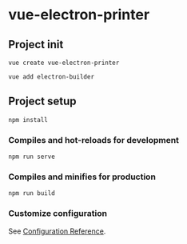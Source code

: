 <!--
 * @Date: 2020-08-06 11:25:08
 * @LastEditors: Future Meng
 * @LastEditTime: 2020-08-06 11:28:02
-->
# vue-electron-printer

## Project init

```
vue create vue-electron-printer
```

```
vue add electron-builder
```

## Project setup
```
npm install
```

### Compiles and hot-reloads for development
```
npm run serve
```

### Compiles and minifies for production
```
npm run build
```

### Customize configuration
See [Configuration Reference](https://cli.vuejs.org/config/).
